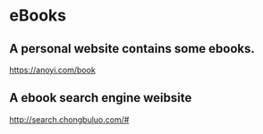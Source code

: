 # eBooks

## A personal website contains some ebooks.

https://anoyi.com/book

## A ebook search engine weibsite

http://search.chongbuluo.com/#
